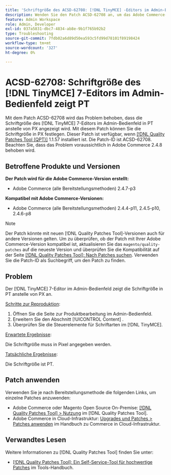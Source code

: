 ```yaml
---
title: 'Schriftgröße des ACSD-62708: [!DNL TinyMCE] -Editors im Admin-Bedienfeld zeigt PT'
description: Wenden Sie den Patch ACSD-62708 an, um das Adobe Commerce-Problem zu beheben, bei dem die  [!DNL TinyMCE] 7-Editor-Schriftgröße in der Admin-Liste PT und nicht PX anzeigt. Jetzt können Sie auch die Schriftgröße in PX anstelle von PT festlegen.
feature: Admin Workspace
role: Admin, Developer
exl-id: 037a5831-dbc7-4834-ab8e-9b1f765b92b2
type: Troubleshooting
source-git-commit: 7fdb02a6d89d50ea593c5fd99d78101f89198424
workflow-type: tm+mt
source-wordcount: '327'
ht-degree: 0%

---
```


# ACSD-62708: Schriftgröße des [!DNL TinyMCE] 7-Editors im Admin-Bedienfeld zeigt PT

Mit dem Patch ACSD-62708 wird das Problem behoben, dass die Schriftgröße des [!DNL TinyMCE] 7-Editors im Admin-Bedienfeld in PT anstelle von PX angezeigt wird. Mit diesem Patch können Sie die Schriftgröße in PX festlegen. Dieser Patch ist verfügbar, wenn [[!DNL Quality Patches Tool (QPT)]](/help/tools/quality-patches-tool/quality-patches-tool-to-self-serve-quality-patches.md) 1.1.57 installiert ist. Die Patch-ID ist ACSD-62708. Beachten Sie, dass das Problem voraussichtlich in Adobe Commerce 2.4.8 behoben wird.

## Betroffene Produkte und Versionen

**Der Patch wird für die Adobe Commerce-Version erstellt:**

* Adobe Commerce (alle Bereitstellungsmethoden) 2.4.7-p3

**Kompatibel mit Adobe Commerce-Versionen:**

* Adobe Commerce (alle Bereitstellungsmethoden) 2.4.4-p11, 2.4.5-p10, 2.4.6-p8

>[!NOTE]
>
>Der Patch könnte mit neuen [!DNL Quality Patches Tool]-Versionen auch für andere Versionen gelten. Um zu überprüfen, ob der Patch mit Ihrer Adobe Commerce-Version kompatibel ist, aktualisieren Sie das `magento/quality-patches` auf die neueste Version und überprüfen Sie die Kompatibilität auf der Seite [[!DNL Quality Patches Tool]: Nach Patches suchen](https://experienceleague.adobe.com/tools/commerce-quality-patches/index.html). Verwenden Sie die Patch-ID als Suchbegriff, um den Patch zu finden.

## Problem

Der [!DNL TinyMCE] 7-Editor im Admin-Bedienfeld zeigt die Schriftgröße in PT anstelle von PX an.

<u>Schritte zur Reproduktion</u>:

1. Öffnen Sie die Seite zur Produktbearbeitung im Admin-Bedienfeld.
1. Erweitern Sie den Abschnitt [!UICONTROL Content] .
1. Überprüfen Sie die Steuerelemente für Schriftarten im [!DNL TinyMCE].

<u>Erwartete Ergebnisse</u>:

Die Schriftgröße muss in Pixel angegeben werden.

<u>Tatsächliche Ergebnisse</u>:

Die Schriftgröße ist PT.

## Patch anwenden

Verwenden Sie je nach Bereitstellungsmethode die folgenden Links, um einzelne Patches anzuwenden:

* Adobe Commerce oder Magento Open Source On-Premise: [[!DNL Quality Patches Tool] > Nutzung](/help/tools/quality-patches-tool/usage.md) im [!DNL Quality Patches Tool].
* Adobe Commerce in Cloud-Infrastruktur: [Upgrades und Patches > Patches anwenden](https://experienceleague.adobe.com/docs/commerce-cloud-service/user-guide/develop/upgrade/apply-patches.html) im Handbuch zu Commerce in Cloud-Infrastruktur.

## Verwandtes Lesen

Weitere Informationen zu [!DNL Quality Patches Tool] finden Sie unter:

* [[!DNL Quality Patches Tool]: Ein Self-Service-Tool für hochwertige Patches](/help/tools/quality-patches-tool/quality-patches-tool-to-self-serve-quality-patches.md) im Tools-Handbuch.
